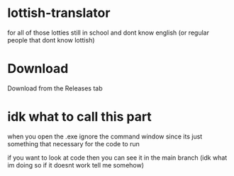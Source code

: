# lottish-translator
for all of those lotties still in school and dont know english (or regular people that dont know lottish)

# Download
Download from the Releases tab

# idk what to call this part
when you open the .exe ignore the command window since its just something that necessary for the code to run

if you want to look at code then you can see it in the main branch (idk what im doing so if it doesnt work tell me somehow)
